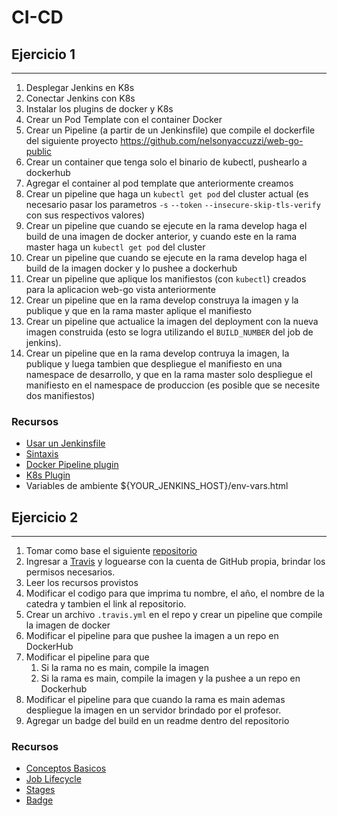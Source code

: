 # CI-CD

## **Ejercicio 1**
---

1. Desplegar Jenkins en K8s
2. Conectar Jenkins con K8s
3. Instalar los plugins de docker y K8s
4. Crear un Pod Template con el container Docker
5. Crear un Pipeline (a partir de un Jenkinsfile) que compile el dockerfile del siguiente proyecto https://github.com/nelsonyaccuzzi/web-go-public
6. Crear un container que tenga solo el binario de kubectl, pushearlo a dockerhub
7. Agregar el container al pod template que anteriormente creamos
8. Crear un pipeline que haga un `kubectl get pod` del cluster actual (es necesario pasar los parametros `-s` `--token` `--insecure-skip-tls-verify` con sus respectivos valores)
9. Crear un pipeline que cuando se ejecute en la rama develop haga el build de una imagen de docker anterior, y cuando este en la rama master haga un `kubectl get pod` del cluster
10. Crear un pipeline que cuando se ejecute en la rama develop haga el build de la imagen docker y lo pushee a dockerhub
11. Crear un pipeline que aplique los manifiestos (con `kubectl`) creados para la aplicacion web-go vista anteriormente
12. Crear un pipeline que en la rama develop construya la imagen y la publique y que en la rama master aplique el manifiesto
13. Crear un pipeline que actualice la imagen del deployment con la nueva imagen construida (esto se logra utilizando el `BUILD_NUMBER` del job de jenkins).
14. Crear un pipeline que en la rama develop contruya la imagen, la publique y luega tambien que despliegue el manifiesto en una namespace de desarrollo, y que en la rama master solo despliegue el manifiesto en el namespace de produccion (es posible que se necesite dos manifiestos)

### Recursos

- [Usar un Jenkinsfile](https://www.jenkins.io/doc/book/pipeline/jenkinsfile/)
- [Sintaxis](https://www.jenkins.io/doc/book/pipeline/syntax/)
- [Docker Pipeline plugin](https://docs.cloudbees.com/docs/admin-resources/latest/plugins/docker-workflow)
- [K8s Plugin](https://plugins.jenkins.io/kubernetes/)
- Variables de ambiente ${YOUR_JENKINS_HOST}/env-vars.html

## **Ejercicio 2**
---

1. Tomar como base el siguiente [repositorio](https://github.com/nelsonyaccuzzi/web-go-public )
2. Ingresar a [Travis](https://app.travis-ci.com/) y loguearse con la cuenta de GitHub propia, brindar los permisos necesarios.
3. Leer los recursos provistos
4. Modificar el codigo para que imprima tu nombre, el año, el nombre de la catedra y tambien el link al repositorio.
5. Crear un archivo `.travis.yml` en el repo y crear un pipeline que compile la imagen de docker
6. Modificar el pipeline para que pushee la imagen a un repo en DockerHub
7. Modificar el pipeline para que
	1. Si la rama no es main, compile la imagen
	2. Si la rama es main, compile la imagen y la pushee a un repo en Dockerhub
8. Modificar el pipeline para que cuando la rama es main ademas despliegue la imagen en un servidor brindado por el profesor.
9. Agregar un badge del build en un readme dentro del repositorio


### Recursos

- [Conceptos Basicos](https://docs.travis-ci.com/user/for-beginners/)
- [Job Lifecycle](https://docs.travis-ci.com/user/job-lifecycle/)
- [Stages](https://docs.travis-ci.com/user/build-stages/)
- [Badge](https://shields.io/category/build )